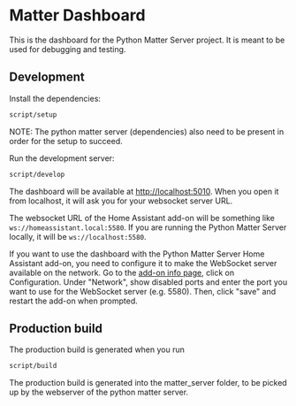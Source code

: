 # Matter Dashboard

This is the dashboard for the Python Matter Server project. It is meant to be used for debugging and testing.

## Development

Install the dependencies:

```bash
script/setup
```

NOTE: The python matter server (dependencies) also need to be present in order for the setup to succeed.

Run the development server:

```bash
script/develop
```

The dashboard will be available at [http://localhost:5010](http://localhost:5010). When you open it from localhost, it will ask you for your websocket server URL.

The websocket URL of the Home Assistant add-on will be something like `ws://homeassistant.local:5580`. If you are running the Python Matter Server locally, it will be `ws://localhost:5580`.

If you want to use the dashboard with the Python Matter Server Home Assistant add-on, you need to configure it to make the WebSocket server available on the network. Go to the [add-on info page](https://my.home-assistant.io/redirect/supervisor_addon/?addon=core_matter_server), click on Configuration. Under "Network", show disabled ports and enter the port you want to use for the WebSocket server (e.g. 5580). Then, click "save" and restart the add-on when prompted.

## Production build

The production build is generated when you run

```bash
script/build
```

The production build is generated into the matter_server folder, to be picked up by
the webserver of the python matter server.
